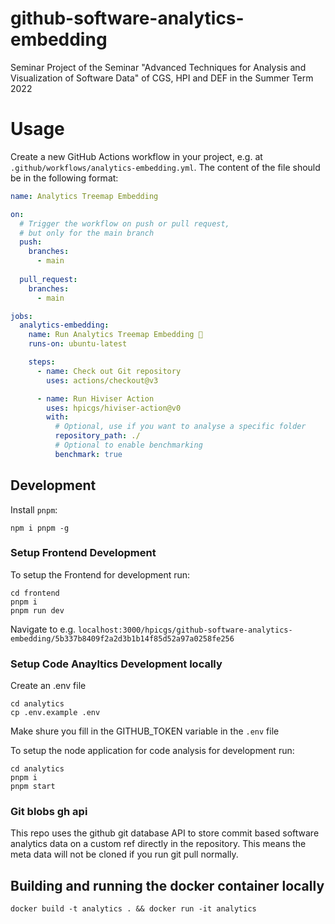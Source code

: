 # github-software-analytics-embedding
Seminar Project of the Seminar "Advanced Techniques for Analysis and Visualization of Software Data" of CGS, HPI and DEF in the Summer Term 2022

# Usage
Create a new GitHub Actions workflow in your project, e.g. at `.github/workflows/analytics-embedding.yml`. The content of the file should be in the following format:
```yaml
name: Analytics Treemap Embedding

on:
  # Trigger the workflow on push or pull request,
  # but only for the main branch
  push:
    branches:
      - main
      
  pull_request:
    branches:
      - main

jobs:
  analytics-embedding:
    name: Run Analytics Treemap Embedding 🔎
    runs-on: ubuntu-latest

    steps:
      - name: Check out Git repository
        uses: actions/checkout@v3

      - name: Run Hiviser Action
        uses: hpicgs/hiviser-action@v0
        with:
          # Optional, use if you want to analyse a specific folder
          repository_path: ./
          # Optional to enable benchmarking
          benchmark: true
```

## Development

Install `pnpm`:

```
npm i pnpm -g
```

### Setup Frontend Development
To setup the Frontend for development run:

```
cd frontend
pnpm i
pnpm run dev
```

Navigate to e.g. `localhost:3000/hpicgs/github-software-analytics-embedding/5b337b8409f2a2d3b1b14f85d52a97a0258fe256`
### Setup Code Anayltics Development locally
Create an .env file
```
cd analytics
cp .env.example .env
```
Make shure you fill in the GITHUB_TOKEN variable in the `.env` file

To setup the node application for code analysis for development run:
```
cd analytics
pnpm i
pnpm start
```

### Git blobs gh api
This repo uses the github git database API to store commit based software analytics data on a custom ref directly in the repository. This means the meta data will not be cloned if you run git pull normally.

## Building and running the docker container locally
```
docker build -t analytics . && docker run -it analytics
```
